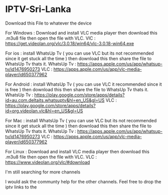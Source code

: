 # IPTV-Sri-Lanka

Download this File to whatever the device

For Windows : Download and install VLC media player
              then download this .m3u8 file 
              then open the file with VLC.
              VlC : https://get.videolan.org/vlc/3.0.18/win64/vlc-3.0.18-win64.exe
            
For ios : install WhatsUp Tv ( you can use VLC but its not recommended since it get stuck all the time )
          then download this then share 
          the file to WhatsUp Tv thats it.
          WhatsUp Tv : https://apps.apple.com/us/app/whatsup-tv/id1476950273
          VLC : https://apps.apple.com/us/app/vlc-media-player/id650377962
    
For Android : install WhatsUp Tv ( you can use VLC it recommended since it is free )
              then download this then share 
              the file to WhatsUp Tv thats it. 
              WhatsUp Tv : https://play.google.com/store/apps/details?id=au.com.deltaits.whatsuptv&hl=en_US&gl=US
              VLC : https://play.google.com/store/apps/details?id=org.videolan.vlc&hl=en_US&gl=US

For Mac : install WhatsUp Tv ( you can use VLC but its not recommended since it get stuck all the time )
          then download this then share 
          the file to WhatsUp Tv thats it.
          WhatsUp Tv : https://apps.apple.com/us/app/whatsup-tv/id1476950273
          VLC : https://apps.apple.com/us/app/vlc-media-player/id650377962


For Linux : Download and install VLC media player
              then download this .m3u8 file 
              then open the file with VLC.
              VLC : https://www.videolan.org/vlc/#download
              
             
I'm still searching for more channels

I would ask the communty help for the other channels. Feel free to drop the iptv links to the 
              
      
